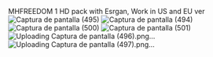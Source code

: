 MHFREEDOM 1 HD pack with Esrgan, Work in US and EU ver
![Captura de pantalla (495)](https://user-images.githubusercontent.com/71895210/140601116-441e6864-aa59-4986-9b99-78a675766648.png)
![Captura de pantalla (494)](https://user-images.githubusercontent.com/71895210/140601119-c7f13601-d1b5-4230-84e6-1f2e25230559.png)
![Captura de pantalla (500)](https://user-images.githubusercontent.com/71895210/140601129-9888aafb-5324-408c-a655-a9581a564114.png)
![Captura de pantalla (501)](https://user-images.githubusercontent.com/71895210/140601130-9c8b5bbf-b0b3-4ecc-9808-a2f78b72c505.png)
![Uploading Captura de pantalla (496).png…]()
![Uploading Captura de pantalla (497).png…]()
